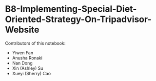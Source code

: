 # B8-Implementing-Special-Diet-Oriented-Strategy-On-Tripadvisor-Website

Contributors of this notebook:
- Yiwen Fan
- Anusha Ronaki
- Nan Dong
- Xin (Ashley) Su
- Xueyi (Sherry) Cao
